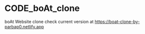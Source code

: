 # CODE_boAt_clone
boAt Website clone
check current version at https://boat-clone-by-parbap0.netlify.app
